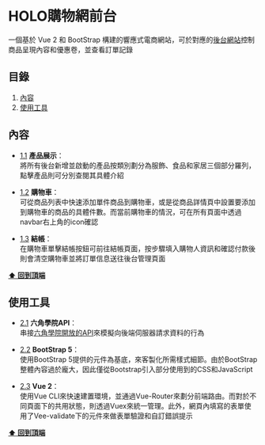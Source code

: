 # HOLO購物網前台
一個基於 Vue 2 和 BootStrap 構建的響應式電商網站，可於對應的[後台網站](https://github.com/chartlines/e-website-manage-interface)控制商品呈現內容和優惠卷，並查看訂單記錄

<a name="table-of-contents"></a>
## 目錄
  1. [內容](#content)
  1. [使用工具](#resources)

<a name="content"></a>
## 內容

  - [1.1](#1.1) <a name='1.1'></a> **產品展示**：<br>
  將所有後台新增並啟動的產品按類別劃分為服飾、食品和家居三個部分羅列，點擊產品則可分別查閱其具體介紹

  - [1.2](#1.2) <a name='1.2'></a> **購物車**：<br>
  可從商品列表中快速添加單件商品到購物車，或是從商品詳情頁中設置要添加到購物車的商品的具體件數。而當前購物車的情況，可在所有頁面中透過navbar右上角的icon確認

  - [1.3](#1.3) <a name='1.3'></a> **結帳**：<br>
  在購物車單擊結帳按鈕可前往結帳頁面，按步驟填入購物人資訊和確認付款後則會清空購物車並將訂單信息送往後台管理頁面

  **[⬆ 回到頂端](#table-of-contents)**

<a name="resources"></a>
## 使用工具

  - [2.1](#2.1) <a name='2.1'></a> **六角學院API**：<br>
  串接[六角學院開放的API](https://github.com/hexschool/vue-course-api-wiki/wiki/%E7%99%BB%E5%85%A5%E5%8F%8A%E9%A9%97%E8%AD%89)來模擬向後端伺服器請求資料的行為

  - [2.2](#2.2) <a name='2.2'></a> **BootStrap 5**：<br>
  使用BootStrap 5提供的元件為基底，來客製化所需樣式細節。由於BootStrap整體內容過於龐大，因此僅從Bootstrap引入部分使用到的CSS和JavaScript

  - [2.3](#2.3) <a name='2.3'></a> **Vue 2**：<br>
  使用Vue CLI來快速建置環境，並通過Vue-Router來劃分前端路由。而對於不同頁面下的共用狀態，則透過Vuex來統一管理。此外，網頁內填寫的表單使用了Vee-validate下的元件來做表單驗證和自訂錯誤提示

  **[⬆ 回到頂端](#table-of-contents)**
